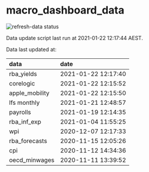 
<!-- README.md is generated from README.Rmd. Please edit that file -->

# macro\_dashboard\_data

<!-- badges: start -->

![refresh-data
status](https://github.com/MattCowgill/macro_dashboard_data/workflows/refresh-data/badge.svg)

<!-- badges: end -->

Data update script last run at 2021-01-22 12:17:44 AEST.

Data last updated at:

| data            | date                |
| :-------------- | :------------------ |
| rba\_yields     | 2021-01-22 12:17:40 |
| corelogic       | 2021-01-22 12:15:52 |
| apple\_mobility | 2021-01-22 12:15:50 |
| lfs monthly     | 2021-01-21 12:48:57 |
| payrolls        | 2021-01-19 12:14:35 |
| rba\_inf\_exp   | 2021-01-04 11:55:25 |
| wpi             | 2020-12-07 12:17:33 |
| rba\_forecasts  | 2020-11-15 12:05:26 |
| cpi             | 2020-11-12 14:34:36 |
| oecd\_minwages  | 2020-11-11 13:39:52 |

